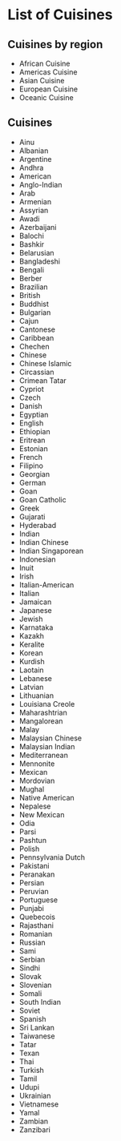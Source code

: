 # List of Cuisines

## Cuisines by region

* African Cuisine
* Americas Cuisine
* Asian Cuisine
* European Cuisine
* Oceanic Cuisine

## Cuisines

* Ainu
* Albanian
* Argentine
* Andhra
* American
* Anglo-Indian
* Arab
* Armenian
* Assyrian
* Awadi
* Azerbaijani
* Balochi
* Bashkir
* Belarusian
* Bangladeshi
* Bengali
* Berber
* Brazilian
* British
* Buddhist
* Bulgarian
* Cajun
* Cantonese
* Caribbean
* Chechen
* Chinese
* Chinese Islamic
* Circassian
* Crimean Tatar
* Cypriot
* Czech
* Danish
* Egyptian
* English
* Ethiopian
* Eritrean
* Estonian
* French
* Filipino
* Georgian
* German
* Goan
* Goan Catholic
* Greek
* Gujarati
* Hyderabad
* Indian
* Indian Chinese
* Indian Singaporean
* Indonesian
* Inuit
* Irish
* Italian-American
* Italian
* Jamaican
* Japanese
* Jewish
* Karnataka
* Kazakh
* Keralite
* Korean
* Kurdish
* Laotain
* Lebanese
* Latvian
* Lithuanian
* Louisiana Creole
* Maharashtrian
* Mangalorean
* Malay
* Malaysian Chinese
* Malaysian Indian
* Mediterranean
* Mennonite
* Mexican
* Mordovian
* Mughal
* Native American
* Nepalese
* New Mexican
* Odia
* Parsi
* Pashtun
* Polish
* Pennsylvania Dutch
* Pakistani
* Peranakan
* Persian
* Peruvian
* Portuguese
* Punjabi
* Quebecois
* Rajasthani
* Romanian
* Russian
* Sami
* Serbian
* Sindhi
* Slovak
* Slovenian
* Somali
* South Indian
* Soviet
* Spanish
* Sri Lankan
* Taiwanese
* Tatar
* Texan
* Thai
* Turkish
* Tamil
* Udupi
* Ukrainian
* Vietnamese
* Yamal
* Zambian
* Zanzibari

